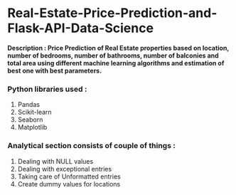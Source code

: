 # Real-Estate-Price-Prediction-and-Flask-API-Data-Science
__Description : Price Prediction of Real Estate properties based on location, number of bedrooms, number of bathrooms, number of balconies and total area using different machine learning algorithms and estimation of best one with best parameters.__

### Python libraries used :

1. Pandas
2. Scikit-learn
3. Seaborn
4. Matplotlib


### Analytical section consists of couple of things :

1. Dealing with NULL values
2. Dealing with exceptional entries
3. Taking care of Unformatted entries
4. Create dummy values for locations


